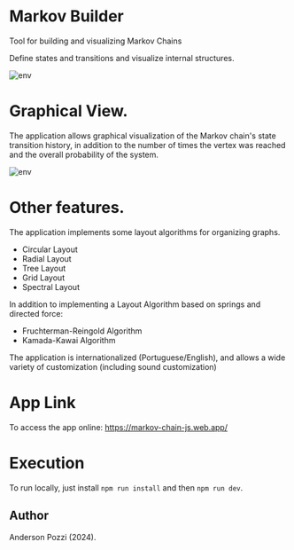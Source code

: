 # Markov Builder

Tool for building and visualizing Markov Chains

Define states and transitions and visualize internal structures.

![env](https://github.com/user-attachments/assets/9a2795cc-6b98-43ae-90d5-51890899755a)


# Graphical View.

The application allows graphical visualization of the Markov chain's state transition history, in addition to the number of times the vertex was reached and the overall probability of the system.

![env](https://github.com/user-attachments/assets/46e6f72a-31d3-4e7e-91c6-44273a374727)

# Other features.

The application implements some layout algorithms for organizing graphs.
- Circular Layout
- Radial Layout
- Tree Layout
- Grid Layout
- Spectral Layout

In addition to implementing a Layout Algorithm based on springs and directed force:
- Fruchterman-Reingold Algorithm
- Kamada-Kawai Algorithm

The application is internationalized (Portuguese/English), and allows a wide variety of customization (including sound customization)

# App Link

To access the app online: https://markov-chain-js.web.app/

# Execution

To run locally, just install `npm run install` and then `npm run dev`.

## Author

Anderson Pozzi (2024).

